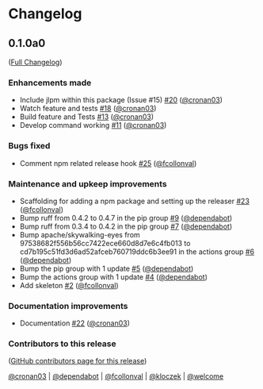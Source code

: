 # Changelog

<!-- <START NEW CHANGELOG ENTRY> -->

## 0.1.0a0

([Full Changelog](https://github.com/jupyterlab/jupyter-builder/compare/ac6bb51518d309b96658dc45784f4d47a7cd559c...02764ce51fd919bdb5739e06d545656ee0e5b2c9))

### Enhancements made

- Include jlpm within this package (Issue #15) [#20](https://github.com/jupyterlab/jupyter-builder/pull/20) ([@cronan03](https://github.com/cronan03))
- Watch feature and tests [#18](https://github.com/jupyterlab/jupyter-builder/pull/18) ([@cronan03](https://github.com/cronan03))
- Build feature and Tests [#13](https://github.com/jupyterlab/jupyter-builder/pull/13) ([@cronan03](https://github.com/cronan03))
- Develop command working [#11](https://github.com/jupyterlab/jupyter-builder/pull/11) ([@cronan03](https://github.com/cronan03))

### Bugs fixed

- Comment npm related release hook [#25](https://github.com/jupyterlab/jupyter-builder/pull/25) ([@fcollonval](https://github.com/fcollonval))

### Maintenance and upkeep improvements

- Scaffolding for adding a npm package and setting up the releaser [#23](https://github.com/jupyterlab/jupyter-builder/pull/23) ([@fcollonval](https://github.com/fcollonval))
- Bump ruff from 0.4.2 to 0.4.7 in the pip group [#9](https://github.com/jupyterlab/jupyter-builder/pull/9) ([@dependabot](https://github.com/dependabot))
- Bump ruff from 0.3.4 to 0.4.2 in the pip group [#7](https://github.com/jupyterlab/jupyter-builder/pull/7) ([@dependabot](https://github.com/dependabot))
- Bump apache/skywalking-eyes from 97538682f556b56cc7422ece660d8d7e6c4fb013 to cd7b195c51fd3d6ad52afceb760719ddc6b3ee91 in the actions group [#6](https://github.com/jupyterlab/jupyter-builder/pull/6) ([@dependabot](https://github.com/dependabot))
- Bump the pip group with 1 update [#5](https://github.com/jupyterlab/jupyter-builder/pull/5) ([@dependabot](https://github.com/dependabot))
- Bump the actions group with 1 update [#4](https://github.com/jupyterlab/jupyter-builder/pull/4) ([@dependabot](https://github.com/dependabot))
- Add skeleton [#2](https://github.com/jupyterlab/jupyter-builder/pull/2) ([@fcollonval](https://github.com/fcollonval))

### Documentation improvements

- Documentation  [#22](https://github.com/jupyterlab/jupyter-builder/pull/22) ([@cronan03](https://github.com/cronan03))

### Contributors to this release

([GitHub contributors page for this release](https://github.com/jupyterlab/jupyter-builder/graphs/contributors?from=2024-03-04&to=2024-07-28&type=c))

[@cronan03](https://github.com/search?q=repo%3Ajupyterlab%2Fjupyter-builder+involves%3Acronan03+updated%3A2024-03-04..2024-07-28&type=Issues) | [@dependabot](https://github.com/search?q=repo%3Ajupyterlab%2Fjupyter-builder+involves%3Adependabot+updated%3A2024-03-04..2024-07-28&type=Issues) | [@fcollonval](https://github.com/search?q=repo%3Ajupyterlab%2Fjupyter-builder+involves%3Afcollonval+updated%3A2024-03-04..2024-07-28&type=Issues) | [@kloczek](https://github.com/search?q=repo%3Ajupyterlab%2Fjupyter-builder+involves%3Akloczek+updated%3A2024-03-04..2024-07-28&type=Issues) | [@welcome](https://github.com/search?q=repo%3Ajupyterlab%2Fjupyter-builder+involves%3Awelcome+updated%3A2024-03-04..2024-07-28&type=Issues)

<!-- <END NEW CHANGELOG ENTRY> -->
